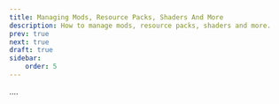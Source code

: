 ```yaml
---
title: Managing Mods, Resource Packs, Shaders And More
description: How to manage mods, resource packs, shaders and more.
prev: true
next: true
draft: true
sidebar:
    order: 5
---
```


....